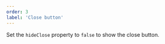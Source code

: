 ```yaml
---
order: 3
label: 'Close button'
---
```


Set the `hideClose` property to `false` to show the close button.
